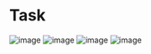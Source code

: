 # Task
![image](https://github.com/user-attachments/assets/8976e778-c8d6-4496-9b4e-2f631f967498)
![image](https://github.com/user-attachments/assets/7870be0e-2e51-41ed-8f93-635041afcd4f)
![image](https://github.com/user-attachments/assets/581b9564-b138-4ad3-a6ff-1885720cfde2)
![image](https://github.com/user-attachments/assets/a365a03e-eb06-4dd8-8927-f2de676bfb78)
